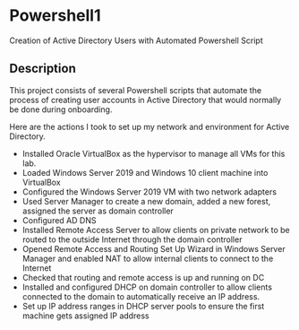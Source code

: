 # Powershell1
Creation of Active Directory Users with Automated Powershell Script

## Description

This project consists of several Powershell scripts that automate the process of creating user accounts in Active Directory that would normally be done during onboarding. 

Here are the actions I took to set up my network and environment for Active Directory.

- Installed Oracle VirtualBox as the hypervisor to manage all VMs for this lab.
- Loaded Windows Server 2019 and Windows 10 client machine into VirtualBox
- Configured the Windows Server 2019 VM  with two network adapters
- Used Server Manager to create a new domain, added a new forest, assigned the server as domain controller
- Configured AD DNS 
- Installed Remote Access Server to allow clients on private network to be routed to the outside Internet through the domain controller
- Opened Remote Access and Routing Set Up Wizard in Windows Server Manager and enabled NAT to allow internal clients to connect to the Internet
- Checked that routing and remote access is up and running on DC
- Installed and configured DHCP on domain controller to allow clients connected to the domain to automatically receive an IP address.
- Set up IP address ranges in DHCP server pools to ensure the first machine gets assigned IP address
  
